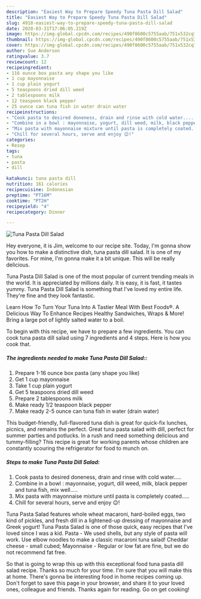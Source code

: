 ```yaml
---
description: "Easiest Way to Prepare Speedy Tuna Pasta Dill Salad"
title: "Easiest Way to Prepare Speedy Tuna Pasta Dill Salad"
slug: 4918-easiest-way-to-prepare-speedy-tuna-pasta-dill-salad
date: 2020-03-31T17:06:05.219Z
image: https://img-global.cpcdn.com/recipes/490f8600c5755aab/751x532cq70/tuna-pasta-dill-salad-recipe-main-photo.jpg
thumbnail: https://img-global.cpcdn.com/recipes/490f8600c5755aab/751x532cq70/tuna-pasta-dill-salad-recipe-main-photo.jpg
cover: https://img-global.cpcdn.com/recipes/490f8600c5755aab/751x532cq70/tuna-pasta-dill-salad-recipe-main-photo.jpg
author: Sue Anderson
ratingvalue: 3.7
reviewcount: 12
recipeingredient:
- 116 ounce box pasta any shape you like
- 1 cup mayonnaise
- 1 cup plain yogurt
- 5 teaspoons dried dill weed
- 2 tablespoons milk
- 12 teaspoon black pepper
- 25 ounce can tuna fish in water drain water
recipeinstructions:
- "Cook pasta to desired doneness, drain and rinse with cold water....."
- "Combine in a bowl : mayonnaise, yogurt, dill weed, milk, black pepper and tuna fish, mix well....."
- "Mix pasta with mayonnaise mixture until pasta is completely coated....."
- "Chill for several hours, serve and enjoy 😉!"
categories:
- Resep
tags:
- tuna
- pasta
- dill

katakunci: tuna pasta dill
nutrition: 161 calories
recipecuisine: Indonesian
preptime: "PT16M"
cooktime: "PT2H"
recipeyield: "4"
recipecategory: Dinner

---
```



![Tuna Pasta Dill Salad](https://img-global.cpcdn.com/recipes/490f8600c5755aab/751x532cq70/tuna-pasta-dill-salad-recipe-main-photo.jpg)

Hey everyone, it is Jim, welcome to our recipe site. Today, I'm gonna show you how to make a distinctive dish, tuna pasta dill salad. It is one of my favorites. For mine, I'm gonna make it a bit unique. This will be really delicious.

Tuna Pasta Dill Salad is one of the most popular of current trending meals in the world. It is appreciated by millions daily. It is easy, it is fast, it tastes yummy. Tuna Pasta Dill Salad is something that I've loved my entire life. They're fine and they look fantastic.

Learn How To Turn Your Tuna Into A Tastier Meal With Best Foods®. A Delicious Way To Enhance Recipes Healthy Sandwiches, Wraps &amp; More! Bring a large pot of lightly salted water to a boil.


To begin with this recipe, we have to prepare a few ingredients. You can cook tuna pasta dill salad using 7 ingredients and 4 steps. Here is how you cook that.

##### The ingredients needed to make Tuna Pasta Dill Salad::

1. Prepare 1-16 ounce box pasta (any shape you like)
1. Get 1 cup mayonnaise
1. Take 1 cup plain yogurt
1. Get 5 teaspoons dried dill weed
1. Prepare 2 tablespoons milk
1. Make ready 1/2 teaspoon black pepper
1. Make ready 2-5 ounce can tuna fish in water (drain water)


This budget-friendly, full-flavored tuna dish is great for quick-fix lunches, picnics, and remains the perfect. Great tuna pasta salad with dill, perfect for summer parties and potlucks. In a rush and need something delicious and tummy-filling? This recipe is great for working parents whose children are constantly scouring the refrigerator for food to munch on. 

##### Steps to make Tuna Pasta Dill Salad:

1. Cook pasta to desired doneness, drain and rinse with cold water.....
1. Combine in a bowl : mayonnaise, yogurt, dill weed, milk, black pepper and tuna fish, mix well.....
1. Mix pasta with mayonnaise mixture until pasta is completely coated.....
1. Chill for several hours, serve and enjoy 😉!


Tuna Pasta Salad features whole wheat macaroni, hard-boiled eggs, two kind of pickles, and fresh dill in a lightened-up dressing of mayonnaise and Greek yogurt! Tuna Pasta Salad is one of those quick, easy recipes that I&#39;ve loved since I was a kid. Pasta - We used shells, but any style of pasta will work. Use elbow noodles to make a classic macaroni tuna salad! Cheddar cheese - small cubed; Mayonnaise - Regular or low fat are fine, but we do not recommend fat free. 

So that is going to wrap this up with this exceptional food tuna pasta dill salad recipe. Thanks so much for your time. I'm sure that you will make this at home. There's gonna be interesting food in home recipes coming up. Don't forget to save this page in your browser, and share it to your loved ones, colleague and friends. Thanks again for reading. Go on get cooking!
